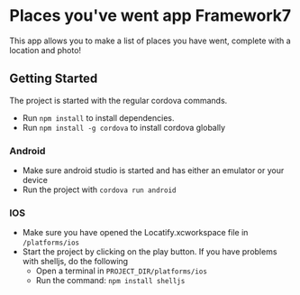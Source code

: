 # Places you've went app Framework7
This app allows you to make a list of places you have went, complete with a location and photo!

## Getting Started

The project is started with the regular cordova commands.

- Run `npm install` to install dependencies.
- Run `npm install -g cordova` to install cordova globally

### Android
- Make sure android studio is started and has either an emulator or your device
- Run the project with `cordova run android`

### IOS
- Make sure you have opened the Locatify.xcworkspace file in `/platforms/ios`
- Start the project by clicking on the play button. If you have problems with shelljs, do the following
  - Open a terminal in `PROJECT_DIR/platforms/ios`
  - Run the command: `npm install shelljs`

